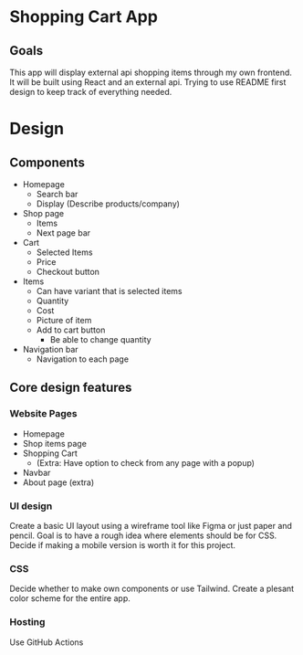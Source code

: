 # Shopping Cart App

## Goals
This app will display external api shopping items through my own frontend. 
It will be built using React and an external api. Trying to use README first design to
keep track of everything needed.

# Design
## Components
* Homepage
    - Search bar
    - Display (Describe products/company)
* Shop page
    - Items
    - Next page bar    
* Cart
    - Selected Items
    - Price
    - Checkout button
* Items
    - Can have variant that is selected items
    - Quantity
    - Cost
    - Picture of item
    - Add to cart button
        * Be able to change quantity
* Navigation bar
    - Navigation to each page

## Core design features
### Website Pages
* Homepage
* Shop items page
* Shopping Cart
    * (Extra: Have option to check from any page with a popup)
* Navbar
* About page (extra)

### UI design
Create a basic UI layout using a wireframe tool like Figma or just paper and pencil.
Goal is to have a rough idea where elements should be for CSS. Decide if making 
a mobile version is worth it for this project.

### CSS
Decide whether to make own components or use Tailwind.
Create a plesant color scheme for the entire app.

### Hosting
Use GitHub Actions
